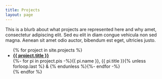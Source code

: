 ```yaml
---
title: Projects
layout: page
---
```

This is a blurb about what projects are represented here and why amet, consectetur adipiscing elit. Sed eu elit in diam congue vehicula non sed magna. Aenean sit amet odio auctor, bibendum est eget, ultricies justo.

<ul>
{% for project in site.projects %}
  <li>
    <a href="{{ project.url | absolute_url }}"><b>{{ project.title }}</b></a><br>
    {%- for pi in project.pis -%}{{ pi.name }}, {{ pi.title }}{% unless forloop.last %} & {% endunless %}{%- endfor -%}
  </li>
{% endfor %}
</ul>
